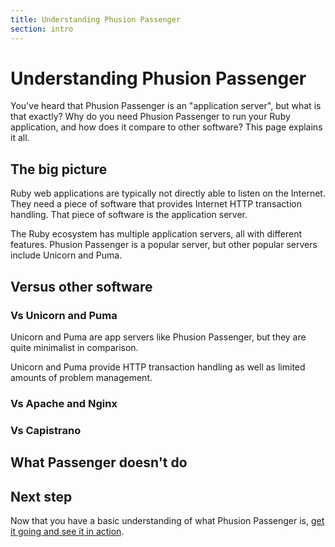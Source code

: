 ```yaml
---
title: Understanding Phusion Passenger
section: intro
---
```


<h1 class="page-header">Understanding Phusion Passenger</h1>

<p class="lead">You've heard that Phusion Passenger is an "application server", but what is that exactly? Why do you need Phusion Passenger to run your Ruby application, and how does it compare to other software? This page explains it all.</p>

## The big picture

Ruby web applications are typically not directly able to listen on the Internet. They need a piece of software that provides Internet HTTP transaction handling. That piece of software is the application server.

The Ruby ecosystem has multiple application servers, all with different features. Phusion Passenger is a popular server, but other popular servers include Unicorn and Puma.

## Versus other software

### Vs Unicorn and Puma

Unicorn and Puma are app servers like Phusion Passenger, but they are quite minimalist in comparison.

Unicorn and Puma provide HTTP transaction handling as well as limited amounts of problem management.

### Vs Apache and Nginx

### Vs Capistrano

## What Passenger doesn't do

## Next step

Now that you have a basic understanding of what Phusion Passenger is, [get it going and see it in action](get_going.html).
